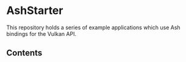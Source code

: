# AshStarter

This repository holds a series of example applications which use Ash bindings
for the Vulkan API.

## Contents
